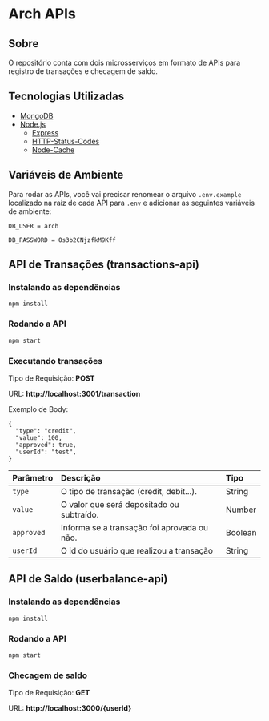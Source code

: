 # Arch APIs

## Sobre
O repositório conta com dois microsserviços em formato de APIs para registro de transações e checagem de saldo.

## Tecnologias Utilizadas
* [MongoDB](https://www.mongodb.com/)
* [Node.js](https://nodejs.org/en/)
  * [Express](https://expressjs.com/pt-br/)
  * [HTTP-Status-Codes](https://www.npmjs.com/package/http-status-codes)
  * [Node-Cache](https://www.npmjs.com/package/node-cache)

## Variáveis de Ambiente

Para rodar as APIs, você vai precisar renomear o arquivo `.env.example` localizado na raíz de cada API para `.env` e adicionar as seguintes variáveis de ambiente:

`DB_USER = arch`

`DB_PASSWORD = Os3b2CNjzfkM9Kff`
 
## API de Transações (transactions-api)

### Instalando as dependências

```
npm install
```

### Rodando a API
```
npm start
```

### Executando transações

Tipo de Requisição: **POST**

URL: **http://localhost:3001/transaction**

Exemplo de Body:
```
{
  "type": "credit",
  "value": 100,
  "approved": true,
  "userId": "test",
}
```
| Parâmetro   | Descrição                                   | Tipo |
| :---------- | :---------------------------------- | :------- |
| `type` |  O tipo de transação (credit, debit...). | String |
| `value` |  O valor que será depositado ou subtraído. | Number |
| `approved` | Informa se a transação foi aprovada ou não. | Boolean |
| `userId` | O id do usuário que realizou a transação | String |


## API de Saldo (userbalance-api)

### Instalando as dependências
```
npm install
```

### Rodando a API
```
npm start
```

### Checagem de saldo

Tipo de Requisição: **GET**

URL: **http://localhost:3000/{userId}**
